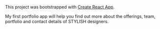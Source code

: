 This project was bootstrapped with [Create React App](https://github.com/facebook/create-react-app).

My first portfolio app will help you find out more about the offerings, team, portfolio and contact details of STYLISH designers.

